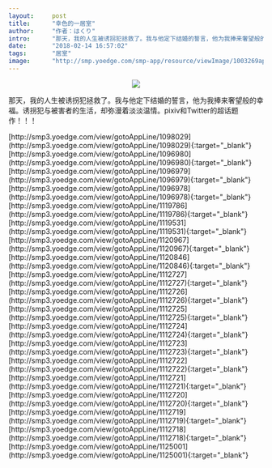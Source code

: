 ```yaml
---
layout:     post
title:      "幸色的一居室"
author:     "作者：はくり"
intro:      "那天，我的人生被诱拐犯拯救了。我与他定下结婚的誓言，他为我捧来奢望般的幸福。诱拐犯与被害者的生活，却弥漫着淡淡温情。pixiv和Twitter的超话题作！！！"
date:       "2018-02-14 16:57:02"
tags:       "居室"
image:      "http://smp.yoedge.com/smp-app/resource/viewImage/1003269appline.png"
---
```

<div style="text-align: center">
<p><img src="http://smp.yoedge.com/smp-app/resource/viewImage/1003269appline.png"/></p>
</div>
<p class="post-meta">
<span>那天，我的人生被诱拐犯拯救了。我与他定下结婚的誓言，他为我捧来奢望般的幸福。诱拐犯与被害者的生活，却弥漫着淡淡温情。pixiv和Twitter的超话题作！！！</span>
</p>
[http://smp3.yoedge.com/view/gotoAppLine/1098029](http://smp3.yoedge.com/view/gotoAppLine/1098029){:target="_blank"}
[http://smp3.yoedge.com/view/gotoAppLine/1096980](http://smp3.yoedge.com/view/gotoAppLine/1096980){:target="_blank"}
[http://smp3.yoedge.com/view/gotoAppLine/1096979](http://smp3.yoedge.com/view/gotoAppLine/1096979){:target="_blank"}
[http://smp3.yoedge.com/view/gotoAppLine/1096978](http://smp3.yoedge.com/view/gotoAppLine/1096978){:target="_blank"}
[http://smp3.yoedge.com/view/gotoAppLine/1119786](http://smp3.yoedge.com/view/gotoAppLine/1119786){:target="_blank"}
[http://smp3.yoedge.com/view/gotoAppLine/1119531](http://smp3.yoedge.com/view/gotoAppLine/1119531){:target="_blank"}
[http://smp3.yoedge.com/view/gotoAppLine/1120967](http://smp3.yoedge.com/view/gotoAppLine/1120967){:target="_blank"}
[http://smp3.yoedge.com/view/gotoAppLine/1120846](http://smp3.yoedge.com/view/gotoAppLine/1120846){:target="_blank"}
[http://smp3.yoedge.com/view/gotoAppLine/1112727](http://smp3.yoedge.com/view/gotoAppLine/1112727){:target="_blank"}
[http://smp3.yoedge.com/view/gotoAppLine/1112726](http://smp3.yoedge.com/view/gotoAppLine/1112726){:target="_blank"}
[http://smp3.yoedge.com/view/gotoAppLine/1112725](http://smp3.yoedge.com/view/gotoAppLine/1112725){:target="_blank"}
[http://smp3.yoedge.com/view/gotoAppLine/1112724](http://smp3.yoedge.com/view/gotoAppLine/1112724){:target="_blank"}
[http://smp3.yoedge.com/view/gotoAppLine/1112723](http://smp3.yoedge.com/view/gotoAppLine/1112723){:target="_blank"}
[http://smp3.yoedge.com/view/gotoAppLine/1112722](http://smp3.yoedge.com/view/gotoAppLine/1112722){:target="_blank"}
[http://smp3.yoedge.com/view/gotoAppLine/1112721](http://smp3.yoedge.com/view/gotoAppLine/1112721){:target="_blank"}
[http://smp3.yoedge.com/view/gotoAppLine/1112720](http://smp3.yoedge.com/view/gotoAppLine/1112720){:target="_blank"}
[http://smp3.yoedge.com/view/gotoAppLine/1112719](http://smp3.yoedge.com/view/gotoAppLine/1112719){:target="_blank"}
[http://smp3.yoedge.com/view/gotoAppLine/1112718](http://smp3.yoedge.com/view/gotoAppLine/1112718){:target="_blank"}
[http://smp3.yoedge.com/view/gotoAppLine/1125001](http://smp3.yoedge.com/view/gotoAppLine/1125001){:target="_blank"}


